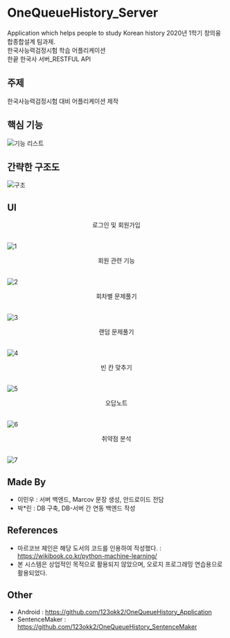 # OneQueueHistory_Server
Application which helps people to study Korean history 2020년 1학기 창의융합종합설계 팀과제.<br>
한국사능력검정시험 학습 어플리케이션<br>
한끝 한국사 서버_RESTFUL API<br>

## 주제
한국사능력검정시험 대비 어플리케이션 제작

## 핵심 기능
![기능 리스트](https://user-images.githubusercontent.com/51351974/84655729-6e3ba780-af4c-11ea-893a-bc9769dafac4.jpg)


## 간략한 구조도
![구조](https://user-images.githubusercontent.com/51351974/84655841-a6db8100-af4c-11ea-856e-35e7664259e1.png)

## UI
<center>로그인 및 회원가입</center><br>

![1](https://user-images.githubusercontent.com/51351974/84655737-71cf2e80-af4c-11ea-8c60-0e1d18ea7b4e.jpg)
<br>
<center>회원 관련 기능</center><br>

![2](https://user-images.githubusercontent.com/51351974/84655739-7267c500-af4c-11ea-8723-c028392aaf6c.jpg)
<br>
<center>회차별 문제풀기</center><br>

![3](https://user-images.githubusercontent.com/51351974/84655740-7267c500-af4c-11ea-8d51-54099720264a.jpg)
<br>
<center>랜덤 문제풀기</center><br>

![4](https://user-images.githubusercontent.com/51351974/84655741-73005b80-af4c-11ea-8658-222847d4c4b7.jpg)
<br>
<center>빈 칸 맞추기</center><br>

![5](https://user-images.githubusercontent.com/51351974/84655742-73005b80-af4c-11ea-81c2-d609d797d58b.jpg)
<br>
<center>오답노트</center><br>

![6](https://user-images.githubusercontent.com/51351974/84655744-7398f200-af4c-11ea-9f6b-6077ad949fec.jpg)
<br>
<center>취약점 분석</center><br>

![7](https://user-images.githubusercontent.com/51351974/84655745-7398f200-af4c-11ea-92a4-271249825ac1.jpg)
<br>

## Made By
* 이민우 : 서버 백엔드, Marcov 문장 생성, 안드로이드 전담
* 박*린 : DB 구축, DB-서버 간 연동 백엔드 작성

## References
* 마르코브 체인은 해당 도서의 코드를 인용하여 작성했다. : https://wikibook.co.kr/python-machine-learning/
* 본 시스템은 상업적인 목적으로 활용되지 않았으며, 오로지 프로그래밍 연습용으로 활용되었다.

## Other
* Android : https://github.com/123okk2/OneQueueHistory_Application
* SentenceMaker : https://github.com/123okk2/OneQueueHistory_SentenceMaker
